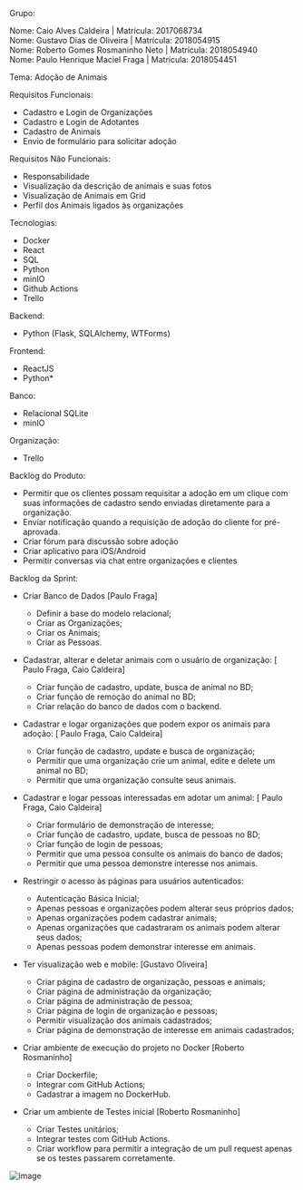 Grupo:

Nome: Caio Alves Caldeira            | Matrícula: 2017068734  
Nome: Gustavo Dias de Oliveira       | Matrícula: 2018054915  
Nome: Roberto Gomes Rosmaninho Neto  | Matrícula: 2018054940  
Nome: Paulo Henrique Maciel Fraga    | Matrícula: 2018054451  

Tema: Adoção de Animais

Requisitos Funcionais:
* Cadastro e Login de Organizações
* Cadastro e Login de Adotantes
* Cadastro de Animais
* Envio de formulário para solicitar adoção

Requisitos Não Funcionais:
* Responsabilidade
* Visualização da descrição de animais e suas fotos
* Visualização de Animais em Grid
* Perfil dos Animais ligados às organizações

Tecnologias:
* Docker
* React
* SQL
* Python
* minIO
* Github Actions
* Trello

Backend:
* Python (Flask, SQLAlchemy, WTForms)

Frontend:
* ReactJS
* Python*

Banco:
* Relacional SQLite
* minIO

Organização:
* Trello

Backlog do Produto:
* Permitir que os clientes possam requisitar a adoção em um clique com suas informações de cadastro sendo enviadas diretamente para a organização.
* Enviar notificação quando a requisição de adoção do cliente for pré-aprovada.
* Criar fórum para discussão sobre adoção
* Criar aplicativo para iOS/Android
* Permitir conversas via chat entre organizações e clientes


Backlog da Sprint:  
* Criar Banco de Dados  [Paulo Fraga]
  - Definir a base do modelo relacional;
  - Criar as Organizações;
  - Criar os Animais;
  - Criar as Pessoas.

* Cadastrar, alterar e deletar animais com o usuário de organização: [ Paulo Fraga, Caio Caldeira]
  - Criar função de  cadastro, update, busca de animal no BD;
  - Criar função de remoção do animal no BD;
  - Criar relação do banco de dados com o backend.

* Cadastrar e logar organizações que podem expor os animais para adoção:  [ Paulo Fraga, Caio Caldeira]
  - Criar função de cadastro, update e busca de organização;
  - Permitir que uma organização crie um animal, edite e delete um animal no BD;
  - Permitir que uma organização consulte seus animais.

* Cadastrar e logar pessoas interessadas em adotar um animal:  [ Paulo Fraga, Caio Caldeira] 
  - Criar formulário de demonstração de interesse;
  - Criar função de cadastro, update, busca de pessoas no BD;
  - Criar função de login de pessoas;
  - Permitir que uma pessoa consulte os animais do banco de dados;
  - Permitir que uma pessoa demonstre interesse nos animais.

* Restringir o acesso às páginas para usuários autenticados:
  - Autenticação Básica Inicial;
  - Apenas pessoas e organizações podem alterar seus próprios dados;
  - Apenas organizações podem cadastrar animais;
  - Apenas organizações que cadastraram os animais podem alterar seus dados;
  - Apenas pessoas podem demonstrar interesse em animais.

* Ter visualização web e mobile: [Gustavo Oliveira]
  - Criar página de cadastro de organização, pessoas e animais;
  - Criar página de administração da organização;
  - Criar página de administração de pessoa;
  - Criar página de login de organização e pessoas;
  - Permitir visualização dos animais cadastrados;
  - Criar página de demonstração de interesse em animais cadastrados;

* Criar ambiente de execução do projeto no Docker [Roberto Rosmaninho]
  - Criar Dockerfile;
  - Integrar com GitHub Actions;
  - Cadastrar a imagem no DockerHub.

* Criar um ambiente de Testes inicial [Roberto Rosmaninho]
  - Criar Testes unitários;
  - Integrar testes com GitHub Actions.
  - Criar workflow para permitir a integração de um pull request apenas se os testes passarem corretamente.

![image](https://user-images.githubusercontent.com/32149276/124508356-46b9b600-ddbf-11eb-838c-0d8a385778cd.png)
